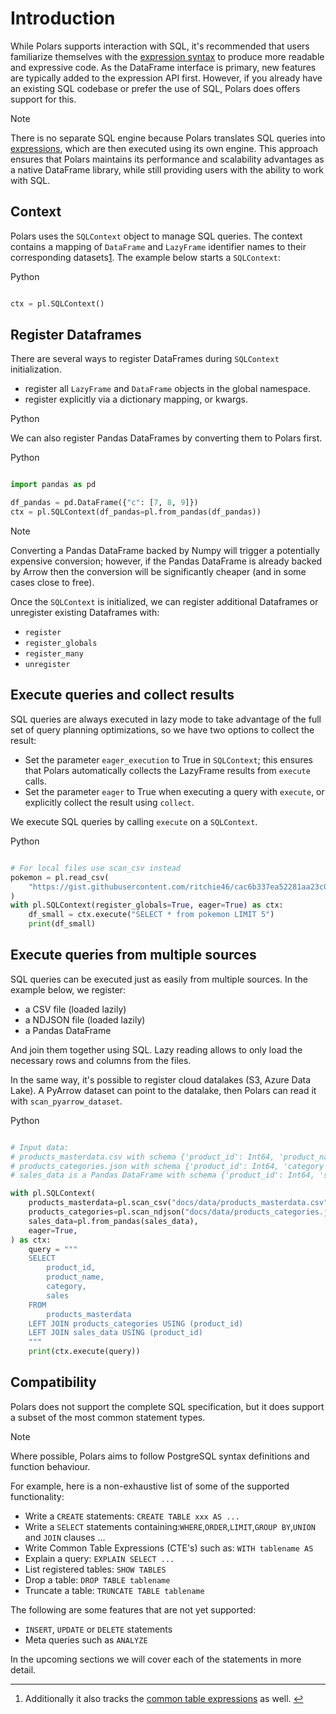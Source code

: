 # Introduction


While Polars supports interaction with SQL, it's recommended that users familiarize themselves with
the [expression syntax](../../concepts/expressions/) to produce more readable and expressive code. As the DataFrame
interface is primary, new features are typically added to the expression API first. However, if you already have an
existing SQL codebase or prefer the use of SQL, Polars does offers support for this.



Note


There is no separate SQL engine because Polars translates SQL queries into [expressions](../../concepts/expressions/), which are then executed using its own engine. This approach ensures that Polars maintains its performance and scalability advantages as a native DataFrame library, while still providing users with the ability to work with SQL.



## Context


Polars uses the `SQLContext` object to manage SQL queries. The context contains a mapping of `DataFrame` and `LazyFrame`
identifier names to their corresponding datasets[1](#fn:1). The example below starts a `SQLContext`:


 Python


 

```python

ctx = pl.SQLContext()

```







## Register Dataframes


There are several ways to register DataFrames during `SQLContext` initialization.


* register all `LazyFrame` and `DataFrame` objects in the global namespace.
* register explicitly via a dictionary mapping, or kwargs.


 Python


 









We can also register Pandas DataFrames by converting them to Polars first.


 Python


 

```python

import pandas as pd

df_pandas = pd.DataFrame({"c": [7, 8, 9]})
ctx = pl.SQLContext(df_pandas=pl.from_pandas(df_pandas))

```








Note


Converting a Pandas DataFrame backed by Numpy will trigger a potentially expensive conversion; however, if the Pandas DataFrame is already backed by Arrow then the conversion will be significantly cheaper (and in some cases close to free).



Once the `SQLContext` is initialized, we can register additional Dataframes or unregister existing Dataframes with:


* `register`
* `register_globals`
* `register_many`
* `unregister`


## Execute queries and collect results


SQL queries are always executed in lazy mode to take advantage of the full set of query planning optimizations, so we
have two options to collect the result:


* Set the parameter `eager_execution` to True in `SQLContext`; this ensures that Polars automatically collects the
 LazyFrame results from `execute` calls.
* Set the parameter `eager` to True when executing a query with `execute`, or explicitly collect the result
 using `collect`.


We execute SQL queries by calling `execute` on a `SQLContext`.


 Python


   

```python

# For local files use scan_csv instead
pokemon = pl.read_csv(
    "https://gist.githubusercontent.com/ritchie46/cac6b337ea52281aa23c049250a4ff03/raw/89a957ff3919d90e6ef2d34235e6bf22304f3366/pokemon.csv"
)
with pl.SQLContext(register_globals=True, eager=True) as ctx:
    df_small = ctx.execute("SELECT * from pokemon LIMIT 5")
    print(df_small)

```









## Execute queries from multiple sources


SQL queries can be executed just as easily from multiple sources.
In the example below, we register:


* a CSV file (loaded lazily)
* a NDJSON file (loaded lazily)
* a Pandas DataFrame


And join them together using SQL.
Lazy reading allows to only load the necessary rows and columns from the files.


In the same way, it's possible to register cloud datalakes (S3, Azure Data Lake). A PyArrow dataset can point to the
datalake, then Polars can read it with `scan_pyarrow_dataset`.


 Python


   

```python

# Input data:
# products_masterdata.csv with schema {'product_id': Int64, 'product_name': String}
# products_categories.json with schema {'product_id': Int64, 'category': String}
# sales_data is a Pandas DataFrame with schema {'product_id': Int64, 'sales': Int64}

with pl.SQLContext(
    products_masterdata=pl.scan_csv("docs/data/products_masterdata.csv"),
    products_categories=pl.scan_ndjson("docs/data/products_categories.json"),
    sales_data=pl.from_pandas(sales_data),
    eager=True,
) as ctx:
    query = """
    SELECT
        product_id,
        product_name,
        category,
        sales
    FROM
        products_masterdata
    LEFT JOIN products_categories USING (product_id)
    LEFT JOIN sales_data USING (product_id)
    """
    print(ctx.execute(query))

```









## Compatibility


Polars does not support the complete SQL specification, but it does support a subset of the most common statement types.



Note


Where possible, Polars aims to follow PostgreSQL syntax definitions and function behaviour.



For example, here is a non-exhaustive list of some of the supported functionality:


* Write a `CREATE` statements: `CREATE TABLE xxx AS ...`
* Write a `SELECT` statements containing:`WHERE`,`ORDER`,`LIMIT`,`GROUP BY`,`UNION` and `JOIN` clauses ...
* Write Common Table Expressions (CTE's) such as: `WITH tablename AS`
* Explain a query: `EXPLAIN SELECT ...`
* List registered tables: `SHOW TABLES`
* Drop a table: `DROP TABLE tablename`
* Truncate a table: `TRUNCATE TABLE tablename`


The following are some features that are not yet supported:


* `INSERT`, `UPDATE` or `DELETE` statements
* Meta queries such as `ANALYZE`


In the upcoming sections we will cover each of the statements in more detail.





---


1. Additionally it also tracks the [common table expressions](../cte/) as well. [↩](#fnref:1 "Jump back to footnote 1 in the text")